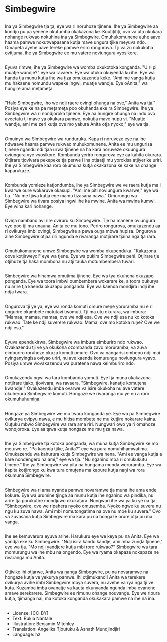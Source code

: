# Simbegwire

##
Ina ya Simbegwire tja ṱa, eye wa ri noruhoze tjinene. Ihe ya Simbegwire aa kondjo pu pa yenene okutumba okakazona ke. Kouṱiṱiṱiṱi, ovo va uta okukara nohange rukwao nokuhina ina ya Simbegwire. Omuhukomunene auhe aave haama pamwe nokutwapasana kutja mave ungura tjike meyuva ndo. Omapeta ayehe aave tereke pamwe eriro rongurova. Tji va zu nokukoha ovitjuma, ihe ya Simbegwire ee mu vatere noviungura vyosikore.

##
Eyuva rimwe, ihe ya Simbegwire wa womba okukotoka konganda. "U ri pi muatje wandje?" eye wa ravaere. Eye wa utuka okuyenda ku ihe. Eye wa handa tja munu kutja ihe wa ṱiza omukazendu keke. "Ami me vanga kutja mu hakaene nomundu wapeke ingwi, muatje wandje. Eye oAnita," wa hungire ama meṱameṱa.

##
"Halo Simbegwire, iho we ndji raere ovingi ohunga na ove," Anita wa tja." Posiya eye ke na pa meṱameṱa poo okuhanda eke ra Simbegwire. Ihe ya Simbegwire wa ri nondjoroka tjinene. Eye aa hungire ohunga na indu ovo aveetatu tji mave ya okukara pamwe, nokutja mave hupu vi. "Muatje wandje, ami me zeri kutja ove mo yakura Anita otja nyoko," eye wa tja.

##
Omuinyo wa Simbegwire wa runduruka. Kapa ri noruveze eye na ihe ndwaave haama pamwe rukwao muhukomunene. Anita ee mu ungurisa tjinene ngandu ndi tjaa urwa tjinene na ha kara noruveze okuungura oviungura vye vyosikore. Kombunda yeriro rongurova eye aa kahita okurara. Otjirare tjovivara pekepeke tja perwe i ina otjaatji mu yorokisa atjiyerike uriri. Ihe ya Simbegwire kaa roro okumuna kutja okakazona ke kake na ohange kaparukaze.

##
Kombunda yomieze katjondumba, ihe ya Simbegwire we ve raera kutja ma i kwarwe oure wokaruve okasupi. "Ami me piti noviungura kwarwe," eye wa tja. "Nu me tjiwa kutja eṋe mamu ṱizasana nawa." Omurungu wa Simbegwire wa tivara posiya ingwi ihe ka mwine. Anita wa mwina kumwi. Eye wina kari nohange.

##
Oviṋa nambano avi rire oviruru ku Simbegwire. Tje ha manene oviungura vye poo tji ma unauna, Anita ee mu tono. Periro rongurova, omukazendu aa ri ovikurya imbi ovingi, Simbegwire a pewa ouṋa mbwa hupisa. Ongurova aihe Simbegwire otjaa riri ngunda e rivaranga motjirare tjaina nga tja rara.

##
Omuhukomunene umwe Simbegwire wa womba okupenduka. "Kakazona oove kotjirweyo!" eye wa tjene. Eye wa pukira Simbegwire pehi. Otjirare tje otjihuze tja haka momboha nu atji tauka motumbembera tuvari.

##
Simbegwire wa hihamwa omutima tjinene. Eye wa tya okuhena okuzapo ponganda. Eye wa toora imbwi oumbembera wokarare ke, a toora oukurya nu arire tja kaenda okuzapo ponganda. Eye wa kaenda mondjira indji ihe ndja twara.

##
Ongurova tji ye ya, eye wa ronda komuti omure meṋe yoruramba nu e ri ungurire okambete motutavi twomuti. Tji ma utu okurara, wa imbura: "Mamaa, mamaa, mamaa, ove we ndji esa. Ove we ndji esa nu ko kotoka rukwao. Tate ke ndji suverere rukwao. Mama, ove mo kotoka ruṋe? Ove we ndji esa."

##
Eyuva ependukirwa, Simbegwire wa imbura eimburiro ndo rukwao. Ovakazendu tji ve ya okukoha ozombanda zavo moruramba, va zuva eimburiro roruhoze okuza komuti omure. Ovo va nangarisi ombepo ndji mai nyinganyingisa oviyao uriri, nu ave kaenda komurungu noviungura vyavo. Posiya umwe wovakazendu wa puratena nawa keimburiro ndo.

##
Omukazendu ngwi wa tara kombanda yomuti. Eye tja muna okakazona notjirare tjako, tjovivara, wa ravaera, "Simbegwire, kanatje komuṱena kwandje!" Ovakazendu imba ovarwe va isire okukoha nu ave vatere okuherura Simbegwire komuti. Hongaze we rivaranga mu ye nu a roro okumuhuhumiṋa.

##
Hongaze ya Simbegwire we mu twara konganda ye. Eye wa pa Simbegwire ovikurya ovipyu nawa, e mu hitisa mombete ne mu kutjire nokarare kaina. Ouṱuku mbwo Simbegwire wa rara ama riri. Nungwari owo ya ri omahoze wondjoroka. Eye aa tjiwa kutja hongaze me mu ṱiza nawa.

##
Ihe ya Simbegwire tja kotoka ponganda, wa muna kutja Simbegwire ke mo metuwo re. "Pa kaenda tjike, Anita?" eye wa pura nomuhihamwatima. Omukazendu wa kahurura kutja Simbegwire wa hena. "Ami ee vanga kutja a kare nondengero na ami," eye wa tja. "Nu ngahino mba ri omukukutu tjinene." Ihe ya Simbegwire wa pita na hungama munda woruramba. Eye wa kapita kotjirongo ku kwa tura omuṱena ma kapure kutja naṋi wa rora okumuna Simbegwire.

##
Simbegwire wa ri ama nyanda pamwe novaramwe tja muna ihe ama ende kokure. Eye wa urumine tjinga aa munu kutja ihe ngahino wa pindika, nu arire tja purukutire mondjuwo okukaṱara. Nungwari ihe wa ya ku ye na tja, "Simbegwire, ove we ripahera nyoko omusemba. Nyoko ngwe ku suvera nu ngu ku zuva nawa. Ami mbi nomutongatima na ove nu mbe ku suvera." Ovo va zuvasana kutja Simbegwire ma kara pu na hongaze orure otja pu ma vanga.

##
Ihe ee kemuvarura eyuva arihe. Harukuru eye we keya pu na Anita. Eye wa yandja eke ku Simbegwire. "Ndji isira kandu kandje, ami mba zunḓa tjinene," eye wa tja. "Mo ndji yandjere kutja mbi rore rukwao?" Simbegwire wa tara momurungu wa ihe mbu na ongendo. Eye wa ryama okapaze nokapaze ne rivaranga mu Anita.

##
Otjivike ihi otjarwe, Anita wa ṋanga Simbegwire, pu na novaramwe na hongaze kutja ve yekurya pamwe. Ihi otjimukandi! Anita wa terekere ovikurya avihe imbi Simbegwire mbya suvera, nu avehe va rya nga tji ve kuta. Kuzamba imba ovanatje va kauta okunyanda ngunda imba ovanene amave serekarere. Simbegwire ee rimunu ohange nouvanḓe. Eye we ripura kutja, tjimanga nai, ma kotoka konganda okukakara pamwe na ihe na ina.

##
* License: [CC-BY]
* Text: Rukia Nantale
* Illustration: Benjamin Mitchley
* Translation: Angelika Tjoutuku & Asnath Mundjindjiri
* Language: hz
